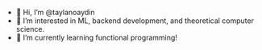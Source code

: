 - 👋 Hi, I’m @taylanoaydin
- 👀 I’m interested in ML, backend development, and theoretical computer science.
- 🌱 I’m currently learning functional programming!
<!---
taylanoaydin/taylanoaydin is a ✨ special ✨ repository because its `README.md` (this file) appears on your GitHub profile.
You can click the Preview link to take a look at your changes.
--->
